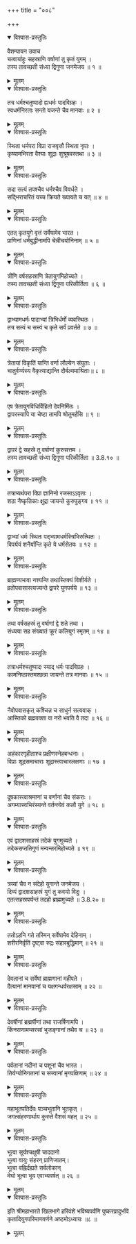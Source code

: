 +++
title = "००८"

+++

<details open><summary>विश्वास-प्रस्तुतिः</summary>

वैशम्पायन उवाच  
चत्वार्याहुः सहस्राणि वर्षाणां तु कृतं युगम् ।  
तस्य तावच्छती संध्या द्विगुणा जनमेजय ॥ १ ॥
</details>

<details><summary>मूलम्</summary>

वैशम्पायन उवाच  
चत्वार्याहुः सहस्राणि वर्षाणां तु कृतं युगम् ।  
तस्य तावच्छती संध्या द्विगुणा जनमेजय ॥ १ ॥
</details>

<details open><summary>विश्वास-प्रस्तुतिः</summary>

तत्र धर्मश्चतुष्पादो ह्यधर्मः पादविग्रहः ।  
स्वधर्मनिरताः सन्तो यजन्ते चैव मानवाः ॥ २ ॥
</details>

<details><summary>मूलम्</summary>

तत्र धर्मश्चतुष्पादो ह्यधर्मः पादविग्रहः ।  
स्वधर्मनिरताः सन्तो यजन्ते चैव मानवाः ॥ २ ॥
</details>

<details open><summary>विश्वास-प्रस्तुतिः</summary>

स्थिता धर्मपरा विप्रा राजवृत्तौ स्थिता नृपाः ।  
कृष्यामभिरता वैश्याः शूद्राः शुश्रूषवस्तथा ॥ ३ ॥
</details>

<details><summary>मूलम्</summary>

स्थिता धर्मपरा विप्रा राजवृत्तौ स्थिता नृपाः ।  
कृष्यामभिरता वैश्याः शूद्राः शुश्रूषवस्तथा ॥ ३ ॥
</details>

<details open><summary>विश्वास-प्रस्तुतिः</summary>

सदा सत्यं तपश्चैव धर्मश्चैव विवर्धते ।  
सद्भिराचरितं यच्च क्रियते ख्यायते च यत् ॥ ४ ॥
</details>

<details><summary>मूलम्</summary>

सदा सत्यं तपश्चैव धर्मश्चैव विवर्धते ।  
सद्भिराचरितं यच्च क्रियते ख्यायते च यत् ॥ ४ ॥
</details>

<details open><summary>विश्वास-प्रस्तुतिः</summary>

एतत् कृतयुगे वृत्तं सर्वेषामेव भारत ।  
प्राणिनां धर्मबुद्धीनामपि चेन्नीचयोनिनाम् ॥ ५ ॥
</details>

<details><summary>मूलम्</summary>

एतत् कृतयुगे वृत्तं सर्वेषामेव भारत ।  
प्राणिनां धर्मबुद्धीनामपि चेन्नीचयोनिनाम् ॥ ५ ॥
</details>

<details open><summary>विश्वास-प्रस्तुतिः</summary>

त्रीणि वर्षसहस्राणि त्रेतायुगमिहोच्यते ।  
तस्य तावच्छती संध्या द्विगुणा परिकीर्तिता ॥ ६ ॥
</details>

<details><summary>मूलम्</summary>

त्रीणि वर्षसहस्राणि त्रेतायुगमिहोच्यते ।  
तस्य तावच्छती संध्या द्विगुणा परिकीर्तिता ॥ ६ ॥
</details>

<details open><summary>विश्वास-प्रस्तुतिः</summary>

द्वाभ्यामधर्मः पादाभ्यां त्रिभिर्धर्मो व्यवस्थितः ।  
तत्र सत्यं च सत्त्वं च कृते सर्वं प्रवर्तते ॥ ७ ॥
</details>

<details><summary>मूलम्</summary>

द्वाभ्यामधर्मः पादाभ्यां त्रिभिर्धर्मो व्यवस्थितः ।  
तत्र सत्यं च सत्त्वं च कृते सर्वं प्रवर्तते ॥ ७ ॥
</details>

<details open><summary>विश्वास-प्रस्तुतिः</summary>

त्रेतायां विकृतिं यान्ति वर्णा लौल्येन संयुताः ।  
चातुर्वर्ण्यस्य वैकृत्याद्यान्ति दौर्बल्यमाश्रिताः॥ ८ ॥
</details>

<details><summary>मूलम्</summary>

त्रेतायां विकृतिं यान्ति वर्णा लौल्येन संयुताः ।  
चातुर्वर्ण्यस्य वैकृत्याद्यान्ति दौर्बल्यमाश्रिताः॥ ८ ॥
</details>

<details open><summary>विश्वास-प्रस्तुतिः</summary>

एष त्रेतायुगविधिर्विहितो देवनिर्मितः ।  
द्वापरस्यापि या चेष्टा तामपि श्रोतुमर्हसि ॥ ९ ॥
</details>

<details><summary>मूलम्</summary>

एष त्रेतायुगविधिर्विहितो देवनिर्मितः ।  
द्वापरस्यापि या चेष्टा तामपि श्रोतुमर्हसि ॥ ९ ॥
</details>

<details open><summary>विश्वास-प्रस्तुतिः</summary>

द्वापरं द्वे सहस्रे तु वर्षाणां कुरुसत्तम ।  
तस्य तावच्छती संध्या द्विगुणा परिकीर्तिता ॥ 3.8.१० ॥
</details>

<details><summary>मूलम्</summary>

द्वापरं द्वे सहस्रे तु वर्षाणां कुरुसत्तम ।  
तस्य तावच्छती संध्या द्विगुणा परिकीर्तिता ॥ 3.8.१० ॥
</details>

<details open><summary>विश्वास-प्रस्तुतिः</summary>

तत्राप्यर्थपरा विप्रा ज्ञानिनो रजसाऽऽवृताः ।  
शठा नैष्कृतिकाः क्षुद्रा जायन्ते कुरुपुङ्गव ॥ ११ ॥
</details>

<details><summary>मूलम्</summary>

तत्राप्यर्थपरा विप्रा ज्ञानिनो रजसाऽऽवृताः ।  
शठा नैष्कृतिकाः क्षुद्रा जायन्ते कुरुपुङ्गव ॥ ११ ॥
</details>

<details open><summary>विश्वास-प्रस्तुतिः</summary>

द्वाभ्यां धर्मः स्थितः पद्भ्यामधर्मस्त्रिभिरुत्थितः ।  
विपर्ययं शनैर्यान्ति कृते ये धर्मसेतवः ॥ १२ ॥
</details>

<details><summary>मूलम्</summary>

द्वाभ्यां धर्मः स्थितः पद्भ्यामधर्मस्त्रिभिरुत्थितः ।  
विपर्ययं शनैर्यान्ति कृते ये धर्मसेतवः ॥ १२ ॥
</details>

<details open><summary>विश्वास-प्रस्तुतिः</summary>

ब्राह्मण्यभावा नश्यन्ति तथास्तिक्यं विशीर्यते ।  
व्रतोपवासास्त्यज्यन्ते द्वापरे युगपर्यये ॥ १३ ॥
</details>

<details><summary>मूलम्</summary>

ब्राह्मण्यभावा नश्यन्ति तथास्तिक्यं विशीर्यते ।  
व्रतोपवासास्त्यज्यन्ते द्वापरे युगपर्यये ॥ १३ ॥
</details>

<details open><summary>विश्वास-प्रस्तुतिः</summary>

तथा वर्षसहस्रं तु वर्षाणां द्वे शते तथा ।  
संध्यया सह संख्यातं क्रूरं कलियुगं स्मृतम् ॥ १४ ॥
</details>

<details><summary>मूलम्</summary>

तथा वर्षसहस्रं तु वर्षाणां द्वे शते तथा ।  
संध्यया सह संख्यातं क्रूरं कलियुगं स्मृतम् ॥ १४ ॥
</details>

<details open><summary>विश्वास-प्रस्तुतिः</summary>

तत्राधर्मश्चतुष्पादः स्याद् धर्मः पादविग्रहः ।  
कामनिष्ठास्तमश्छन्ना जायन्ते तत्र मानवाः ॥ १५ ॥
</details>

<details><summary>मूलम्</summary>

तत्राधर्मश्चतुष्पादः स्याद् धर्मः पादविग्रहः ।  
कामनिष्ठास्तमश्छन्ना जायन्ते तत्र मानवाः ॥ १५ ॥
</details>

<details open><summary>विश्वास-प्रस्तुतिः</summary>

नैवोपवासकृत् कश्चिन्न च साधुर्न सत्यवाक् ।  
आस्तिको ब्रह्मवक्ता वा नरो भवति वै तदा ॥ १६ ॥
</details>

<details><summary>मूलम्</summary>

नैवोपवासकृत् कश्चिन्न च साधुर्न सत्यवाक् ।  
आस्तिको ब्रह्मवक्ता वा नरो भवति वै तदा ॥ १६ ॥
</details>

<details open><summary>विश्वास-प्रस्तुतिः</summary>

अहंकारगृहीताश्च प्रक्षीणस्नेहबन्धनाः ।  
विप्राः शूद्रसमाचाराः शूद्रास्त्वाचारलक्षणाः ॥ १७ ॥
</details>

<details><summary>मूलम्</summary>

अहंकारगृहीताश्च प्रक्षीणस्नेहबन्धनाः ।  
विप्राः शूद्रसमाचाराः शूद्रास्त्वाचारलक्षणाः ॥ १७ ॥
</details>

<details open><summary>विश्वास-प्रस्तुतिः</summary>

दूषकास्त्वाश्रमाणां च वर्णानां चैव संकराः ।  
अगम्यास्वभिरंस्यन्ते वर्तन्त्येवं कलौ युगे ॥ १८ ॥
</details>

<details><summary>मूलम्</summary>

दूषकास्त्वाश्रमाणां च वर्णानां चैव संकराः ।  
अगम्यास्वभिरंस्यन्ते वर्तन्त्येवं कलौ युगे ॥ १८ ॥
</details>

<details open><summary>विश्वास-प्रस्तुतिः</summary>

एवं द्वादशसाहस्रं तदेकं युगमुच्यते ।  
तदेकसप्ततिगुणं मन्वन्तरमिहोच्यते ॥ १९ ॥
</details>

<details><summary>मूलम्</summary>

एवं द्वादशसाहस्रं तदेकं युगमुच्यते ।  
तदेकसप्ततिगुणं मन्वन्तरमिहोच्यते ॥ १९ ॥
</details>

<details open><summary>विश्वास-प्रस्तुतिः</summary>

त्रय्यां चैव न संदेहो युगान्ते जनमेजय ।  
दिव्यं द्वादशसाहस्रं युगं तु कवयो विदुः ।  
एतत्सहस्रपर्यन्तं तदहो ब्राह्ममुच्यते ॥ 3.8.२० ॥
</details>

<details><summary>मूलम्</summary>

त्रय्यां चैव न संदेहो युगान्ते जनमेजय ।  
दिव्यं द्वादशसाहस्रं युगं तु कवयो विदुः ।  
एतत्सहस्रपर्यन्तं तदहो ब्राह्ममुच्यते ॥ 3.8.२० ॥
</details>

<details open><summary>विश्वास-प्रस्तुतिः</summary>

ततोऽहनि गते तस्मिन् सर्वेषामेव देहिनाम् ।  
शरीरनिर्वृतिं दृष्ट्वा रुद्रः संहारबुद्धिमान् ॥ २१ ॥
</details>

<details><summary>मूलम्</summary>

ततोऽहनि गते तस्मिन् सर्वेषामेव देहिनाम् ।  
शरीरनिर्वृतिं दृष्ट्वा रुद्रः संहारबुद्धिमान् ॥ २१ ॥
</details>

<details open><summary>विश्वास-प्रस्तुतिः</summary>

देवतानां च सर्वेषां ब्राह्मणानां महीपते ।  
दैत्यानां मानवानां च यक्षगन्धर्वरक्षसाम् ॥ २२ ॥
</details>

<details><summary>मूलम्</summary>

देवतानां च सर्वेषां ब्राह्मणानां महीपते ।  
दैत्यानां मानवानां च यक्षगन्धर्वरक्षसाम् ॥ २२ ॥
</details>

<details open><summary>विश्वास-प्रस्तुतिः</summary>

देवर्षीणां ब्रह्मर्षीणां तथा राजर्षिणामपि ।  
किंनराणामप्सरसां भुजङ्गानां तथैव च ॥ २३ ॥
</details>

<details><summary>मूलम्</summary>

देवर्षीणां ब्रह्मर्षीणां तथा राजर्षिणामपि ।  
किंनराणामप्सरसां भुजङ्गानां तथैव च ॥ २३ ॥
</details>

<details open><summary>विश्वास-प्रस्तुतिः</summary>

पर्वतानां नदीनां च पशूनां चैव भारत ।  
तिर्यग्योनिगतानां च सत्त्वानां मृगपक्षिणाम् ॥ २४ ॥
</details>

<details><summary>मूलम्</summary>

पर्वतानां नदीनां च पशूनां चैव भारत ।  
तिर्यग्योनिगतानां च सत्त्वानां मृगपक्षिणाम् ॥ २४ ॥
</details>

<details open><summary>विश्वास-प्रस्तुतिः</summary>

महाभूतपतिर्देवः पञ्चभूतानि भूतकृत् ।  
जगत्संहरणार्थाय कुरुते वैशसं महत् ॥ २५ ॥
</details>

<details><summary>मूलम्</summary>

महाभूतपतिर्देवः पञ्चभूतानि भूतकृत् ।  
जगत्संहरणार्थाय कुरुते वैशसं महत् ॥ २५ ॥
</details>

<details open><summary>विश्वास-प्रस्तुतिः</summary>

भूत्वा सूर्यश्चक्षुषी चाददानो  
भूत्वा वायुः संहरन् प्राणिजातम्।  
भूत्वा वह्निर्दह्यते सर्वलोकान्  
मेघो भूत्वा भूय एवाभ्यवर्षत् ॥ २६ ॥
</details>

<details><summary>मूलम्</summary>

भूत्वा सूर्यश्चक्षुषी चाददानो  
भूत्वा वायुः संहरन् प्राणिजातम्।  
भूत्वा वह्निर्दह्यते सर्वलोकान्  
मेघो भूत्वा भूय एवाभ्यवर्षत् ॥ २६ ॥
</details>

<details open><summary>विश्वास-प्रस्तुतिः</summary>

इति श्रीमहाभारते खिलभागे हरिवंशे भविष्यपर्वणि पुष्करप्रादुर्भावे  
कृतादियुगपरिमाणवर्णने अष्टमोऽध्यायः ॥८ ॥
</details>

<details><summary>मूलम्</summary>

इति श्रीमहाभारते खिलभागे हरिवंशे भविष्यपर्वणि पुष्करप्रादुर्भावे  
कृतादियुगपरिमाणवर्णने अष्टमोऽध्यायः ॥८ ॥
</details>
